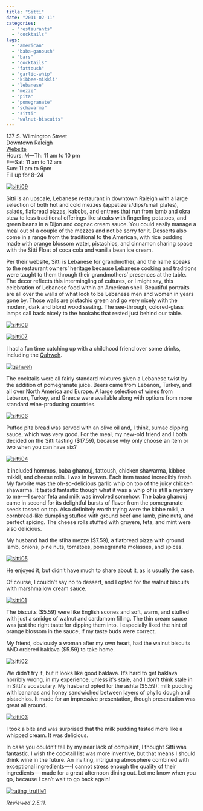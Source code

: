 ```yaml
---
title: "Sitti"
date: "2011-02-11"
categories: 
  - "restaurants"
  - "cocktails"
tags: 
  - "american"
  - "baba-ganoush"
  - "bars"
  - "cocktails"
  - "fattoush"
  - "garlic-whip"
  - "kibbee-mikkli"
  - "lebanese"
  - "mezze"
  - "pita"
  - "pomegranate"
  - "schawarma"
  - "sitti"
  - "walnut-biscuits"
---
```


137 S. Wilmington Street\
Downtown Raleigh\
[Website](http://www.sitti-raleigh.com/index1.php)\
Hours: M—Th: 11 am to 10 pm\
F—Sat: 11 am to 12 am\
Sun: 11 am to 9pm\
Fill up for $8–$24

[![](http://s3.amazonaws.com/thegourmez-wpmedia/2011/02/sitti09.jpg "sitti09")](http://s3.amazonaws.com/thegourmez-wpmedia/2011/02/sitti09.jpg)

Sitti is an upscale, Lebanese restaurant in downtown Raleigh with a large selection of both hot and cold mezzes (appetizers/dips/small plates), salads, flatbread pizzas, kabobs, and entrees that run from lamb and okra stew to less traditional offerings like steaks with fingerling potatoes, and green beans in a Dijon and cognac cream sauce. You could easily manage a meal out of a couple of the mezzes and not be sorry for it. Desserts also come in a range from the traditional to the American, with rice pudding made with orange blossom water, pistachios, and cinnamon sharing space with the Sitti Float of coca cola and vanilla bean ice cream.

Per their website, Sitti is Lebanese for grandmother, and the name speaks to the restaurant owners’ heritage because Lebanese cooking and traditions were taught to them through their grandmothers’ presences at the table. The decor reflects this intermingling of cultures, or I might say, this celebration of Lebanese food within an American shell. Beautiful portraits are all over the walls of what look to be Lebanese men and women in years gone by. Those walls are pistachio green and go very nicely with the modern, dark and blond wood seating. The see-through, colored-glass lamps call back nicely to the hookahs that rested just behind our table.

[![](http://s3.amazonaws.com/thegourmez-wpmedia/2011/02/sitti08.jpg "sitti08")](http://s3.amazonaws.com/thegourmez-wpmedia/2011/02/sitti08.jpg)

[![](http://s3.amazonaws.com/thegourmez-wpmedia/2011/02/sitti07.jpg "sitti07")](http://s3.amazonaws.com/thegourmez-wpmedia/2011/02/sitti07.jpg)

I had a fun time catching up with a childhood friend over some drinks, including the [Qahweh](http://www.thegourmez.com/?p=2197).

[![](http://s3.amazonaws.com/thegourmez-wpmedia/2011/02/qahweh.jpg "qahweh")](http://s3.amazonaws.com/thegourmez-wpmedia/2011/02/qahweh.jpg)

The cocktails were all fairly standard mixtures given a Lebanese twist by the addition of pomegranate juice. Beers came from Lebanon, Turkey, and all over North America and Europe. A large selection of wines from Lebanon, Turkey, and Greece were available along with options from more standard wine-producing countries.

[![](http://s3.amazonaws.com/thegourmez-wpmedia/2011/02/sitti06.jpg "sitti06")](http://s3.amazonaws.com/thegourmez-wpmedia/2011/02/sitti06.jpg)

Puffed pita bread was served with an olive oil and, I think, sumac dipping sauce, which was very good. For the meal, my new-old friend and I both decided on the Sitti tasting ($17.59), because why only choose an item or two when you can have six?

[![](http://s3.amazonaws.com/thegourmez-wpmedia/2011/02/sitti04.jpg "sitti04")](http://s3.amazonaws.com/thegourmez-wpmedia/2011/02/sitti04.jpg)

It included hommos, baba ghanouj, fattoush, chicken shawarma, kibbee mikkli, and cheese rolls. I was in heaven. Each item tasted incredibly fresh. My favorite was the oh-so-delicious garlic whip on top of the juicy chicken shawarma. It tasted fantastic though what it was a whip of is still a mystery to me-—I swear feta and milk was involved somehow. The baba ghanouj came in second for its delightful bursts of flavor from the pomegranate seeds tossed on top. Also definitely worth trying were the kibbe mikli, a cornbread-like dumpling stuffed with ground beef and lamb, pine nuts, and perfect spicing. The cheese rolls stuffed with gruyere, feta, and mint were also delicious.

My husband had the sfiha mezze ($7.59), a flatbread pizza with ground lamb, onions, pine nuts, tomatoes, pomegranate molasses, and spices.

[![](http://s3.amazonaws.com/thegourmez-wpmedia/2011/02/sitti05.jpg "sitti05")](http://s3.amazonaws.com/thegourmez-wpmedia/2011/02/sitti05.jpg)

He enjoyed it, but didn’t have much to share about it, as is usually the case.

Of course, I couldn’t say no to dessert, and I opted for the walnut biscuits with marshmallow cream sauce.

[![](http://s3.amazonaws.com/thegourmez-wpmedia/2011/02/sitti01.jpg "sitti01")](http://s3.amazonaws.com/thegourmez-wpmedia/2011/02/sitti01.jpg)

The biscuits ($5.59) were like English scones and soft, warm, and stuffed with just a smidge of walnut and cardamom filling. The thin cream sauce was just the right taste for dipping them into. I especially liked the hint of orange blossom in the sauce, if my taste buds were correct.

My friend, obviously a woman after my own heart, had the walnut biscuits AND ordered baklava ($5.59) to take home.

[![](http://s3.amazonaws.com/thegourmez-wpmedia/2011/02/sitti02.jpg "sitti02")](http://s3.amazonaws.com/thegourmez-wpmedia/2011/02/sitti02.jpg)

We didn’t try it, but it looks like good baklava. It’s hard to get baklava horribly wrong, in my experience, unless it's stale, and I don't think stale in in Sitti's vocabulary. My husband opted for the ashta ($5.59): milk pudding with bananas and honey sandwiched between layers of phyllo dough and pistachios. It made for an impressive presentation, though presentation was great all around.

[![](http://s3.amazonaws.com/thegourmez-wpmedia/2011/02/sitti03.jpg "sitti03")](http://s3.amazonaws.com/thegourmez-wpmedia/2011/02/sitti03.jpg)

I took a bite and was surprised that the milk pudding tasted more like a whipped cream. It was delicious.

In case you couldn’t tell by my near lack of complaint, I thought Sitti was fantastic. I wish the cocktail list was more inventive, but that means I should drink wine in the future. An inviting, intriguing atmosphere combined with exceptional ingredients—-I cannot stress enough the quality of their ingredients—-made for a great afternoon dining out. Let me know when you go, because I can’t wait to go back again!

[![](http://s3.amazonaws.com/thegourmez-wpmedia/2009/02/rating_truffle1.gif "rating_truffle1")](http://s3.amazonaws.com/thegourmez-wpmedia/2009/02/rating_truffle1.gif)

_Reviewed 2.5.11._
